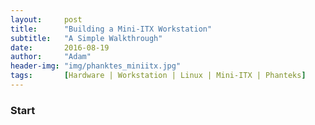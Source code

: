 ```yaml
---
layout:     post
title:      "Building a Mini-ITX Workstation"
subtitle:   "A Simple Walkthrough"
date:       2016-08-19
author:     "Adam"
header-img: "img/phanktes_miniitx.jpg"
tags:		[Hardware | Workstation | Linux | Mini-ITX | Phanteks]
---
```


<h3> Start </h3>
